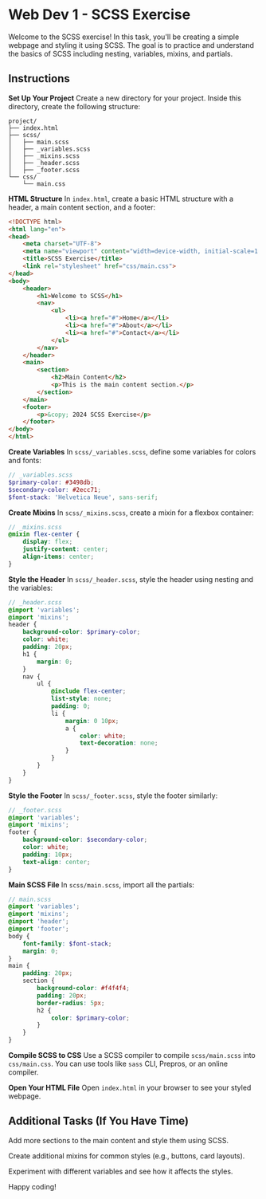 # Web Dev 1 - SCSS Exercise

Welcome to the SCSS exercise! In this task, you'll be creating a simple webpage and styling it using SCSS. The goal is to practice and understand the basics of SCSS including nesting, variables, mixins, and partials.

## Instructions

**Set Up Your Project**
Create a new directory for your project.
Inside this directory, create the following structure:

```
project/
├── index.html
├── scss/
│   ├── main.scss
│   ├── _variables.scss
│   ├── _mixins.scss
│   ├── _header.scss
│   ├── _footer.scss
└── css/
    └── main.css
```

**HTML Structure**
In `index.html`, create a basic HTML structure with a header, a main content section, and a footer:

```html
<!DOCTYPE html>
<html lang="en">
<head>
    <meta charset="UTF-8">
    <meta name="viewport" content="width=device-width, initial-scale=1.0">
    <title>SCSS Exercise</title>
    <link rel="stylesheet" href="css/main.css">
</head>
<body>
    <header>
        <h1>Welcome to SCSS</h1>
        <nav>
            <ul>
                <li><a href="#">Home</a></li>
                <li><a href="#">About</a></li>
                <li><a href="#">Contact</a></li>
            </ul>
        </nav>
    </header>
    <main>
        <section>
            <h2>Main Content</h2>
            <p>This is the main content section.</p>
        </section>
    </main>
    <footer>
        <p>&copy; 2024 SCSS Exercise</p>
    </footer>
</body>
</html>
```

**Create Variables**
In `scss/_variables.scss`, define some variables for colors and fonts:

```scss
// _variables.scss
$primary-color: #3498db;
$secondary-color: #2ecc71;
$font-stack: 'Helvetica Neue', sans-serif;
```

**Create Mixins**
In `scss/_mixins.scss`, create a mixin for a flexbox container:

```scss
// _mixins.scss
@mixin flex-center {
    display: flex;
    justify-content: center;
    align-items: center;
}
```

**Style the Header**
In `scss/_header.scss`, style the header using nesting and the variables:

```scss
// _header.scss
@import 'variables';
@import 'mixins';
header {
    background-color: $primary-color;
    color: white;
    padding: 20px;
    h1 {
        margin: 0;
    }
    nav {
        ul {
            @include flex-center;
            list-style: none;
            padding: 0;
            li {
                margin: 0 10px;
                a {
                    color: white;
                    text-decoration: none;
                }
            }
        }
    }
}
```

**Style the Footer**
In `scss/_footer.scss`, style the footer similarly:

```scss
// _footer.scss
@import 'variables';
@import 'mixins';
footer {
    background-color: $secondary-color;
    color: white;
    padding: 10px;
    text-align: center;
}
```

**Main SCSS File**
In `scss/main.scss`, import all the partials:

```scss
// main.scss
@import 'variables';
@import 'mixins';
@import 'header';
@import 'footer';
body {
    font-family: $font-stack;
    margin: 0;
}
main {
    padding: 20px;
    section {
        background-color: #f4f4f4;
        padding: 20px;
        border-radius: 5px;
        h2 {
            color: $primary-color;
        }
    }
}
```

**Compile SCSS to CSS**
Use a SCSS compiler to compile `scss/main.scss` into `css/main.css`. You can use tools like `sass` CLI, Prepros, or an online compiler.

**Open Your HTML File**
Open `index.html` in your browser to see your styled webpage.

## Additional Tasks (If You Have Time)

Add more sections to the main content and style them using SCSS.

Create additional mixins for common styles (e.g., buttons, card layouts).

Experiment with different variables and see how it affects the styles.

Happy coding!
